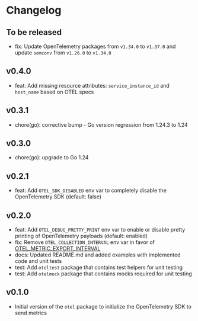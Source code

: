 # Changelog

## To be released

* fix: Update OpenTelemetry packages from `v1.34.0` to `v1.37.0` and update `semconv` from `v1.26.0` to `v1.34.0`

## v0.4.0

* feat: Add missing resource attributes: `service_instance_id` and `host_name` based on OTEL specs

## v0.3.1

* chore(go): corrective bump - Go version regression from 1.24.3 to 1.24

## v0.3.0

* chore(go): upgrade to Go 1.24

## v0.2.1

- feat: Add `OTEL_SDK_DISABLED` env var to completely disable the OpenTelemetry SDK (default: false)

## v0.2.0

- feat: Add `OTEL_DEBUG_PRETTY_PRINT` env var to enable or disable pretty printing of OpenTelemetry payloads (default: enabled)
- fix: Remove `OTEL_COLLECTION_INTERVAL` env var in favor of [OTEL_METRIC_EXPORT_INTERVAL](https://github.com/open-telemetry/opentelemetry-go/blob/a9cbc3d8dec7be22c7d3691ca1755f25c1702a1d/sdk/metric/env.go#L17)
- docs: Updated README.md and added examples with implemented code and unit tests
- test: Add `oteltest` package that contains test helpers for unit testing
- test: Add `otelmock` package that contains mocks required for unit testing

## v0.1.0

- Initial version of the `otel` package to initialize the OpenTelemetry SDK to send metrics
